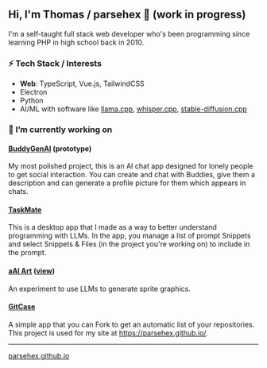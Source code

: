 ## Hi, I'm Thomas / parsehex 👋 (work in progress)

I'm a self-taught full stack web developer who's been programming since learning PHP in high school back in 2010.

### ⚡ Tech Stack / Interests

- **Web**: TypeScript, Vue.js, TailwindCSS
- Electron
- Python
- AI/ML with software like [llama.cpp](https://github.com/ggml-org/llama.cpp), [whisper.cpp](https://github.com/ggerganov/whisper.cpp), [stable-diffusion.cpp](https://github.com/leejet/stable-diffusion.cpp)

### 🔭 I’m currently working on

#### [BuddyGenAI](https://github.com/parsehex/BuddyGenAI) (prototype)

My most polished project, this is an AI chat app designed for lonely people to get social interaction. You can create and chat with Buddies, give them a description and can generate a profile picture for them which appears in chats.

#### [TaskMate](https://github.com/parsehex/TaskMate)

This is a desktop app that I made as a way to better understand programming with LLMs. In the app, you manage a list of prompt Snippets and select Snippets & Files (in the project you're working on) to include in the prompt.

#### [aAI Art](https://github.com/parsehex/sprite-generator) ([view](https://parsehex.github.io/aAI-Art/))

An experiment to use LLMs to generate sprite graphics.

#### [GitCase](https://github.com/GitCase-app/GitCase)

A simple app that you can Fork to get an automatic list of your repositories. This project is used for my site at <https://parsehex.github.io/>.

----

[parsehex.github.io](https://parsehex.github.io/)

<!--
**parsehex/parsehex** is a ✨ _special_ ✨ repository because its `README.md` (this file) appears on your GitHub profile.

Here are some ideas to get you started:

- 🔭 I’m currently working on ...
- 🌱 I’m currently learning ...
- 👯 I’m looking to collaborate on ...
- 🤔 I’m looking for help with ...
- 💬 Ask me about ...
- 📫 How to reach me: ...
- 😄 Pronouns: ...
- ⚡ Fun fact: ...
-->
